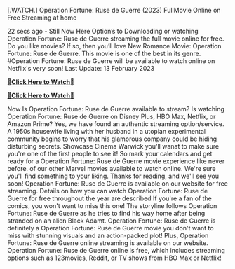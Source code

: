 \[.WATCH.\] Operation Fortune: Ruse de Guerre (2023) FullMovie Online on Free Streaming at home


22 secs ago - Still Now Here Option’s to Downloading or watching Operation Fortune: Ruse de Guerre streaming the full movie online for free. Do you like movies? If so, then you’ll love New Romance Movie: Operation Fortune: Ruse de Guerre. This movie is one of the best in its genre. #Operation Fortune: Ruse de Guerre will be available to watch online on Netflix's very soon! Last Update: 13 February 2023

[**🔴Click Here to Watch**](https://torostream.xyz/operation-fortune/)[**🔴**](https://torostream.xyz/operation-fortune/)

[**🔴Click Here to Watch**](https://torostream.xyz/operation-fortune/)[**🔴**](https://torostream.xyz/operation-fortune/)

Now Is Operation Fortune: Ruse de Guerre available to stream? Is watching Operation Fortune: Ruse de Guerre on Disney Plus, HBO Max, Netflix, or Amazon Prime? Yes, we have found an authentic streaming option/service. A 1950s housewife living with her husband in a utopian experimental community begins to worry that his glamorous company could be hiding disturbing secrets. Showcase Cinema Warwick you'll wanat to make sure you're one of the first people to see it! So mark your calendars and get ready for a Operation Fortune: Ruse de Guerre movie experience like never before. of our other Marvel movies available to watch online. We're sure you'll find something to your liking. Thanks for reading, and we'll see you soon! Operation Fortune: Ruse de Guerre is available on our website for free streaming. Details on how you can watch Operation Fortune: Ruse de Guerre for free throughout the year are described If you're a fan of the comics, you won't want to miss this one! The storyline follows Operation Fortune: Ruse de Guerre as he tries to find his way home after being stranded on an alien Black Adamt. Operation Fortune: Ruse de Guerre is definitely a Operation Fortune: Ruse de Guerre movie you don't want to miss with stunning visuals and an action-packed plot! Plus, Operation Fortune: Ruse de Guerre online streaming is available on our website. Operation Fortune: Ruse de Guerre online is free, which includes streaming options such as 123movies, Reddit, or TV shows from HBO Max or Netflix!

